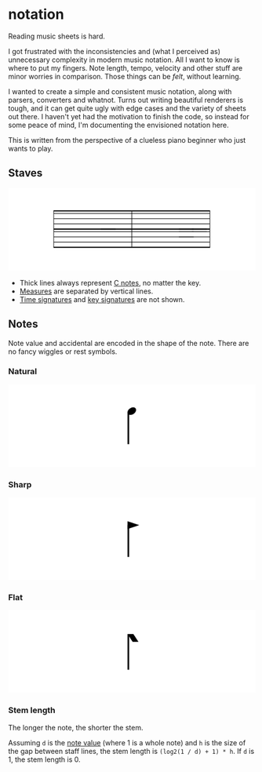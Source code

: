 # notation

Reading music sheets is hard.

I got frustrated with the inconsistencies and (what I perceived as) unnecessary complexity in modern music notation. All I want to know is where to put my fingers. Note length, tempo, velocity and other stuff are minor worries in comparison. Those things can be _felt_, without learning.

I wanted to create a simple and consistent music notation, along with parsers, converters and whatnot. Turns out writing beautiful renderers is tough, and it can get quite ugly with edge cases and the variety of sheets out there. I haven't yet had the motivation to finish the code, so instead for some peace of mind, I'm documenting the envisioned notation here.

This is written from the perspective of a clueless piano beginner who just wants to play.

## Staves

![](stave.svg)

* Thick lines always represent [C notes](https://en.wikipedia.org/wiki/C_(musical_note)), no matter the key.
* [Measures](https://en.wikipedia.org/wiki/Bar_(music)) are separated by vertical lines.
* [Time signatures](https://en.wikipedia.org/wiki/Time_signature) and [key signatures](https://en.wikipedia.org/wiki/Key_signature) are not shown.

## Notes

Note value and accidental are encoded in the shape of the note. There are no fancy wiggles or rest symbols.

### Natural

![](natural.svg)

### Sharp

![](sharp.svg)

### Flat

![](flat.svg)

### Stem length

The longer the note, the shorter the stem.

Assuming `d` is the [note value](https://en.wikipedia.org/wiki/Note_value) (where 1 is a whole note) and `h` is the size of the gap between staff lines, the stem length is `(log2(1 / d) + 1) * h`. If `d` is 1, the stem length is 0.
